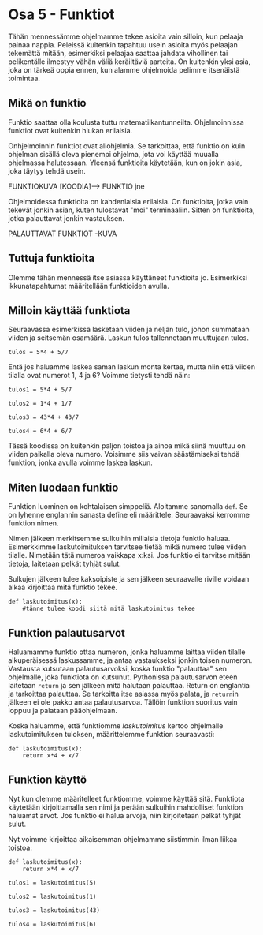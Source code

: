 # Osa 5 - Funktiot

Tähän mennessämme ohjelmamme tekee asioita vain silloin, kun pelaaja painaa nappia. Peleissä kuitenkin tapahtuu usein asioita myös pelaajan tekemättä mitään, esimerkiksi pelaajaa saattaa jahdata vihollinen tai pelikentälle ilmestyy vähän väliä keräiltäviä aarteita. On kuitenkin yksi asia, joka on tärkeä oppia ennen, kun alamme ohjelmoida pelimme itsenäistä toimintaa.

## Mikä on funktio

Funktio saattaa olla koulusta tuttu matematiikantunneilta. Ohjelmoinnissa funktiot ovat kuitenkin hiukan erilaisia.

Onhjelmoinnin funktiot ovat aliohjelmia. Se tarkoittaa, että funktio on kuin ohjelman sisällä oleva pienempi ohjelma, jota voi käyttää muualla ohjelmassa halutessaan. Yleensä funktioita käytetään, kun on jokin asia, joka täytyy tehdä usein.

FUNKTIOKUVA [KOODIA]--> FUNKTIO jne

Ohjelmoidessa funktioita on kahdenlaisia erilaisia. On funktioita, jotka vain tekevät jonkin asian, kuten tulostavat "moi" terminaaliin. Sitten on funktioita, jotka palauttavat jonkin vastauksen.

PALAUTTAVAT FUNKTIOT -KUVA

## Tuttuja funktioita

Olemme tähän mennessä itse asiassa käyttäneet funktioita jo. Esimerkiksi ikkunatapahtumat määritellään funktioiden avulla.

## Milloin käyttää funktiota

Seuraavassa esimerkissä lasketaan viiden ja neljän tulo, johon summataan viiden ja seitsemän osamäärä. Laskun tulos tallennetaan muuttujaan tulos.

```Python3
tulos = 5*4 + 5/7
```

Entä jos haluamme laskea saman laskun monta kertaa, mutta niin että viiden tilalla ovat numerot 1, 4 ja 6? Voimme tietysti tehdä näin:

```Python3
tulos1 = 5*4 + 5/7

tulos2 = 1*4 + 1/7

tulos3 = 43*4 + 43/7

tulos4 = 6*4 + 6/7
```

Tässä koodissa on kuitenkin paljon toistoa ja ainoa mikä siinä muuttuu on viiden paikalla oleva numero. Voisimme siis vaivan säästämiseksi tehdä funktion, jonka avulla voimme laskea laskun.

## Miten luodaan funktio

Funktion luominen on kohtalaisen simppeliä. Aloitamme sanomalla `def`. Se on lyhenne englannin sanasta define eli määrittele. Seuraavaksi kerromme funktion nimen.

Nimen jälkeen merkitsemme sulkuihin millaisia tietoja funktio haluaa. Esimerkkimme laskutoimituksen tarvitsee tietää mikä numero tulee viiden tilalle. Nimetään tätä numeroa vaikkapa x:ksi. Jos funktio ei tarvitse mitään tietoja, laitetaan pelkät tyhjät sulut.

Sulkujen jälkeen tulee kaksoipiste ja sen jälkeen seuraavalle riville voidaan alkaa kirjoittaa mitä funktio tekee.

```Python3
def laskutoimitus(x):
    #tänne tulee koodi siitä mitä laskutoimitus tekee
```

## Funktion palautusarvot

Haluamamme funktio ottaa numeron, jonka haluamme laittaa viiden tilalle alkuperäisessä laskussamme, ja antaa vastaukseksi jonkin toisen numeron. Vastausta kutsutaan palautusarvoksi, koska funktio "palauttaa" sen ohjelmalle, joka funktiota on kutsunut. Pythonissa palautusarvon eteen laitetaan `return` ja sen jälkeen mitä halutaan palauttaa. Return on englantia ja tarkoittaa palauttaa. Se tarkoitta itse asiassa myös palata, ja `return`in jälkeen ei ole pakko antaa palautusarvoa. Tällöin funktion suoritus vain loppuu ja palataan pääohjelmaan.

Koska haluamme, että funktiomme _laskutoimitus_ kertoo ohjelmalle laskutoimituksen tuloksen, määrittelemme funktion seuraavasti:

```Python3
def laskutoimitus(x):
    return x*4 + x/7
```

## Funktion käyttö

Nyt kun olemme määritelleet funktiomme, voimme käyttää sitä. Funktiota käytetään kirjoittamalla sen nimi ja perään sulkuihin mahdolliset funktion haluamat arvot. Jos funktio ei halua arvoja, niin kirjoitetaan pelkät tyhjät sulut.

Nyt voimme kirjoittaa aikaisemman ohjelmamme siistimmin ilman liikaa toistoa:

```Python3
def laskutoimitus(x):
    return x*4 + x/7

tulos1 = laskutoimitus(5)

tulos2 = laskutoimitus(1)

tulos3 = laskutoimitus(43)

tulos4 = laskutoimitus(6)
```
